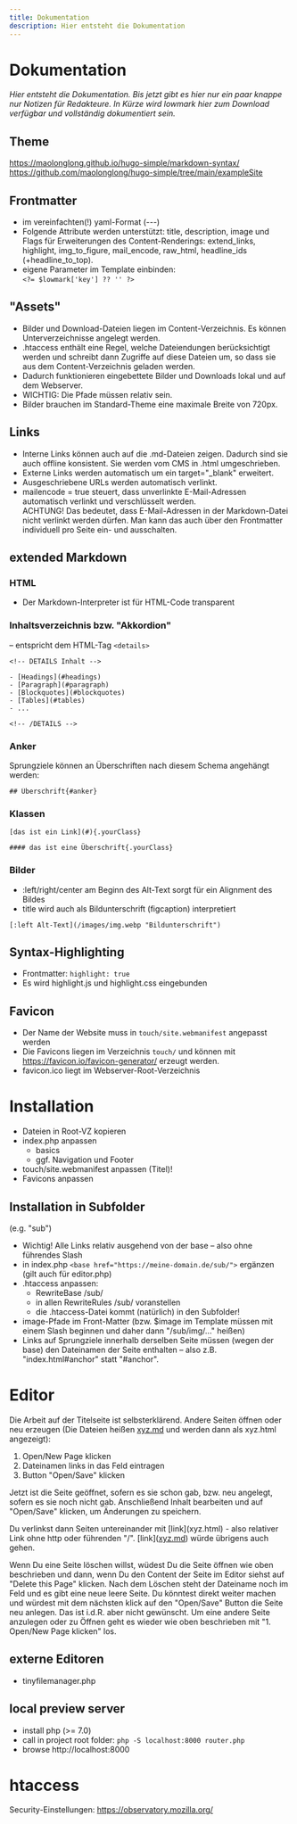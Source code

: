 ```yaml
---
title: Dokumentation
description: Hier entsteht die Dokumentation
---
```

# Dokumentation

_Hier entsteht die Dokumentation. Bis jetzt gibt es hier nur ein paar knappe nur Notizen für Redakteure. In Kürze wird lowmark hier zum Download verfügbar und vollständig dokumentiert sein._

## Theme

https://maolonglong.github.io/hugo-simple/markdown-syntax/  
https://github.com/maolonglong/hugo-simple/tree/main/exampleSite

## Frontmatter

* im vereinfachten(!) yaml-Format (---)
* Folgende Attribute werden unterstützt:  title, description, image und Flags für Erweiterungen des Content-Renderings: extend_links, highlight, img_to_figure, mail_encode, raw_html, headline_ids (+headline_to_top).
* eigene Parameter im Template einbinden:  
  `<?= $lowmark['key'] ?? '' ?>`

##  "Assets"

* Bilder und Download-Dateien liegen im Content-Verzeichnis. Es können Unterverzeichnisse angelegt werden.
* .htaccess enthält eine Regel, welche Dateiendungen berücksichtigt werden und schreibt dann Zugriffe auf diese Dateien um, so dass sie aus dem Content-Verzeichnis geladen werden.
* Dadurch funktionieren eingebettete Bilder und Downloads lokal und auf dem Webserver.
* WICHTIG: Die Pfade müssen relativ sein.
* Bilder brauchen im Standard-Theme eine maximale Breite von 720px.

## Links

* Interne Links können auch auf die .md-Dateien zeigen. Dadurch sind sie auch offline konsistent. Sie werden vom CMS in .html umgeschrieben.
* Externe Links werden automatisch um ein target="_blank" erweitert.
* Ausgeschriebene URLs werden automatisch verlinkt.
* mailencode = true steuert, dass unverlinkte E-Mail-Adressen automatisch verlinkt und verschlüsselt werden.  
  ACHTUNG! Das bedeutet, dass E-Mail-Adressen in der Markdown-Datei nicht verlinkt werden dürfen. Man kann das auch über den Frontmatter individuell pro Seite ein- und ausschalten.

## extended Markdown

### HTML

* Der Markdown-Interpreter ist für HTML-Code transparent

### Inhaltsverzeichnis bzw. "Akkordion"

– entspricht dem HTML-Tag `<details>`

```
<!-- DETAILS Inhalt -->

- [Headings](#headings)
- [Paragraph](#paragraph)
- [Blockquotes](#blockquotes)
- [Tables](#tables)
- ...

<!-- /DETAILS -->
```

### Anker

Sprungziele können an Überschriften nach diesem Schema angehängt werden:

```
## Überschrift{#anker}
```

### Klassen

```
[das ist ein Link](#){.yourClass}

#### das ist eine Überschrift{.yourClass}
```

### Bilder

* :left/right/center am Beginn des Alt-Text sorgt für ein Alignment des Bildes
* title wird auch als Bildunterschrift (figcaption) interpretiert

```
[:left Alt-Text](/images/img.webp "Bildunterschrift")
```



## Syntax-Highlighting

* Frontmatter: `highlight: true`
* Es wird highlight.js und highlight.css eingebunden

## Favicon

* Der Name der Website muss in `touch/site.webmanifest` angepasst werden
* Die Favicons liegen im Verzeichnis `touch/` und können mit https://favicon.io/favicon-generator/ erzeugt werden.
* favicon.ico liegt im Webserver-Root-Verzeichnis

# Installation

* Dateien in Root-VZ kopieren
* index.php anpassen
  * basics
  * ggf. Navigation und Footer
* touch/site.webmanifest anpassen (Titel)!
* Favicons anpassen

## Installation in Subfolder

(e.g. "sub")

* Wichtig! Alle Links relativ ausgehend von der base – also ohne führendes Slash
* in index.php `<base href="https://meine-domain.de/sub/">` ergänzen (gilt auch für editor.php)
* .htaccess anpassen:
  * RewriteBase /sub/
  * in allen RewriteRules /sub/ voranstellen
  * die .htaccess-Datei kommt (natürlich) in den Subfolder!
* image-Pfade im Front-Matter (bzw. $image im Template müssen mit einem Slash beginnen und daher dann "/sub/img/..." heißen)
* Links auf Sprungziele innerhalb derselben Seite müssen (wegen der base) den Dateinamen der Seite enthalten – also z.B. "index.html#anchor" statt "#anchor".

# Editor

Die Arbeit auf der Titelseite ist selbsterklärend. Andere Seiten öffnen oder neu erzeugen (Die Dateien heißen [xyz.md](http://xyz.md) und werden dann als xyz.html angezeigt):

1. Open/New Page klicken
2. Dateinamen links in das Feld eintragen
3. Button "Open/Save" klicken


Jetzt ist die Seite geöffnet, sofern es sie schon gab, bzw. neu angelegt, sofern es sie noch nicht gab. Anschließend Inhalt bearbeiten und auf "Open/Save" klicken, um Änderungen zu speichern.

Du verlinkst dann Seiten untereinander mit \[link](xyz.html) - also relativer Link ohne http oder führenden "/". \[link]([xyz.md](http://xyz.md)) würde übrigens auch gehen.

Wenn Du eine Seite löschen willst, wüdest Du die Seite öffnen wie oben beschrieben und dann, wenn Du den Content der Seite im Editor siehst auf "Delete this Page" klicken. Nach dem Löschen steht der Dateiname noch im Feld und es gibt eine neue leere Seite. Du könntest direkt weiter machen und würdest mit dem nächsten klick auf den "Open/Save" Button die Seite neu anlegen. Das ist i.d.R. aber nicht gewünscht. Um eine andere Seite anzulegen oder zu Öffnen geht es wieder wie oben beschrieben mit "1. Open/New Page klicken" los.

## externe Editoren

* tinyfilemanager.php

## local preview server

- install php (>= 7.0)
- call in project root folder: `php -S localhost:8000 router.php`
- browse http://localhost:8000

# htaccess

Security-Einstellungen: https://observatory.mozilla.org/
